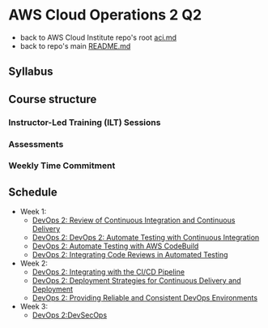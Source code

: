 # AWS Cloud Operations 2 Q2

* back to AWS Cloud Institute repo's root [aci.md](../aci.md)
* back to repo's main [README.md](../../../README.md)

## Syllabus

## Course structure

### Instructor-Led Training (ILT) Sessions

### Assessments

### Weekly Time Commitment

## Schedule

* Week 1:
  * [DevOps 2: Review of Continuous Integration and Continuous Delivery](./W010DevOps2CICD.md)
  * [DevOps 2: DevOps 2: Automate Testing with Continuous Integration](./W012DevOps2AutomateTesting.md)
  * [DevOps 2: Automate Testing with AWS CodeBuild](./W014DevOps2AutomateTestingCodeBuild.md)
  * [DevOps 2: Integrating Code Reviews in Automated Testing](./W016DevOps2IntegratingCodeReviewsInTesting.md)
* Week 2:
  * [DevOps 2: Integrating with the CI/CD Pipeline](./W020DevOps2CiCdPipelineIntegration.md)
  * [DevOps 2: Deployment Strategies for Continuous Delivery and Deployment](./W022DevOps2DeploymentsStrategiesForCd.md)
  * [DevOps 2: Providing Reliable and Consistent DevOps Environments](./W024DevOps2ProvidingReliableConsistentEnvironments.md)
* Week 3:
  * [DevOps 2:DevSecOps](./W030DevOps2DevSecOps.md)

